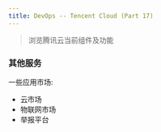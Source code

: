 ```yaml
---
title: DevOps -- Tencent Cloud (Part 17)
---
```


> 浏览腾讯云当前组件及功能

### 其他服务

一些应用市场:

* 云市场
* 物联网市场
* 举报平台

